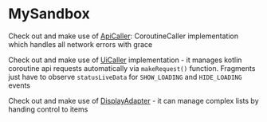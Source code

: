 # MySandbox

Check out and make use of [ApiCaller](https://github.com/ildar2/MySandbox/blob/master/app/src/main/java/kz/ildar/sandbox/data/BaseRepository.kt): CoroutineCaller implementation which handles all network errors with grace

Check out and make use of [UiCaller](https://github.com/ildar2/MySandbox/blob/master/app/src/main/java/kz/ildar/sandbox/ui/UiCaller.kt) implementation - it manages kotlin coroutine api requests automatically via `makeRequest()` function. Fragments just have to observe `statusLiveData` for `SHOW_LOADING` and `HIDE_LOADING` events

Check out and make use of [DisplayAdapter](https://github.com/ildar2/MySandbox/blob/master/app/src/main/java/kz/ildar/sandbox/utils/DisplayAdapter.kt) - it can manage complex lists by handing control to items
